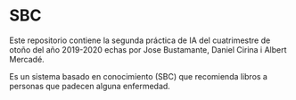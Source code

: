 # SBC
Este repositorio contiene la segunda práctica de IA del cuatrimestre de otoño del año 2019-2020 echas por Jose Bustamante, Daniel Cirina i Albert Mercadé.

Es un sistema basado en conocimiento (SBC) que recomienda libros a personas que padecen alguna enfermedad.
